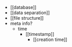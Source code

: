 - [[database]]
- [[data separation]]
- [[file structure]]
- meta info?
    - time
        - [[timestamp]]
            - [[creation time]]

